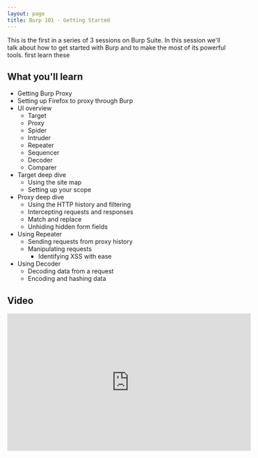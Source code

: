 ```yaml
---
layout: page
title: Burp 101 - Getting Started
---
```


This is the first in a series of 3 sessions on Burp Suite.  In this session we'll talk about how to get started with Burp and to make the most of its powerful tools.
first learn these

What you'll learn
-----------------

- Getting Burp Proxy
- Setting up Firefox to proxy through Burp
- UI overview
	- Target
	- Proxy
	- Spider
	- Intruder
	- Repeater
	- Sequencer
	- Decoder
	- Comparer
- Target deep dive
	- Using the site map
	- Setting up your scope
- Proxy deep dive
	- Using the HTTP history and filtering
	- Intercepting requests and responses
	- Match and replace
	- Unhiding hidden form fields
- Using Repeater
	- Sending requests from proxy history
	- Manipulating requests
		- Identifying XSS with ease
- Using Decoder
	- Decoding data from a request
	- Encoding and hashing data

Video
-----

<div class="container">
	<iframe width="560" height="315" src="https://www.youtube-nocookie.com/embed/LSqC9qgEMi0" frameborder="0" allow="accelerometer; autoplay; encrypted-media; gyroscope; picture-in-picture" allowfullscreen></iframe>
</div>
